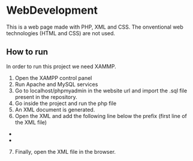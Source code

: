 # WebDevelopment
This is a web page made with PHP, XML and CSS. The onventional  web technologies (HTML and CSS) are not used.

## How to run
In order to run this project we need XAMMP.
1. Open the XAMPP control panel
2. Run Apache and MySQL services
3. Go to localhost/phpmyadmin in the website url and import the .sql file present in the repository.
4. Go inside the project and run the php file
5. An XML document is generated.
6. Open the XML and add the following line below the prefix (first line of the XML file)
  - <?xml-stylesheet type="text/css" href="catalog_17031105.css"?>
  - <!DOCTYPE ITCompany SYSTEM "sample.dtd">
7. Finally, open the XML file in the browser.
    
